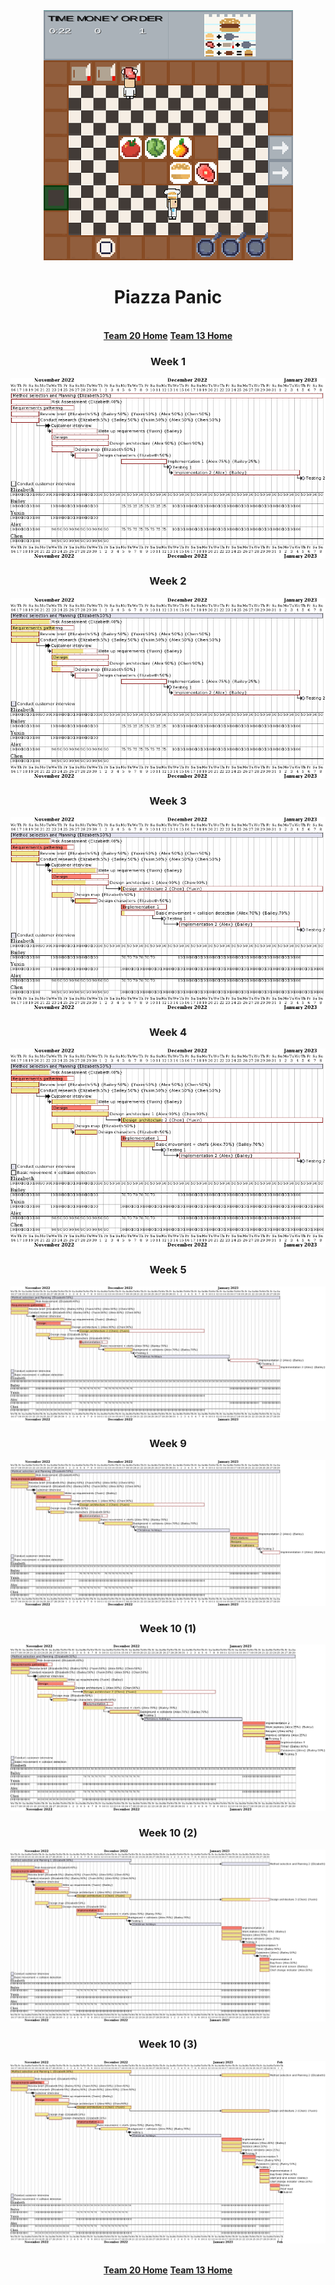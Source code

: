 <div align="center">
  <a href="https://github.com/CrimsonLeaves/ENG1-Team20-Assessment2">
    <img src="./images/gameScreenshotTeam13a.png" alt="Logo" width="399" height="400">
  </a>

  <h1 align="center">Piazza Panic</h1>

  <p align="center">
    <br />
    <a href="https://github.com/GourdoRamsay/GourdoRamsay.github.io"><strong>Team 20 Home</strong></a>
    <a href="https://github.com/GourdoRamsay/GourdoRamsay.github.io/blob/Team20WebsiteIO/TEAM13README.md"><strong>Team 13 Home</strong></a>
  </p>
</div>


<h3 align="center">Week 1</h3>
<p align="center">
  <img src="images/ganntCharts/week1.png">
</p>
<h3 align="center">Week 2</h3>
<p align="center">
  <img src="images/ganntCharts/week2.png">
</p>
<h3 align="center">Week 3</h3>
<p align="center">
  <img src="images/ganntCharts/week3.png">
</p>
<h3 align="center">Week 4</h3>
<p align="center">
  <img src="images/ganntCharts/week4.png">
</p>
<h3 align="center">Week 5</h3>
<p align="center">
  <img src="images/ganntCharts/week5.png">
</p>
<h3 align="center">Week 9</h3>
<p align="center">
  <img src="images/ganntCharts/week9.png">
</p>
<h3 align="center">Week 10 (1)</h3>
<p align="center">
  <img src="images/ganntCharts/week10p1.png">
</p>
<h3 align="center">Week 10 (2)</h3>
<p align="center">
  <img src="images/ganntCharts/week10p2.png">
</p>
<h3 align="center">Week 10 (3)</h3>
<p align="center">
  <img src="images/ganntCharts/week10p3.png">
</p>

<div align="center">
  <p align="center">
    <br />
    <a href="https://github.com/GourdoRamsay/GourdoRamsay.github.io"><strong>Team 20 Home</strong></a>
    <a href="https://github.com/GourdoRamsay/GourdoRamsay.github.io/blob/Team20WebsiteIO/TEAM13README.md"><strong>Team 13 Home</strong></a>
  </p>
</div>